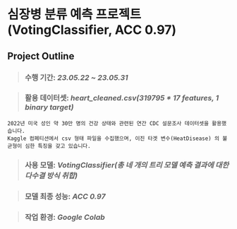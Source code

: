 # 심장병 분류 예측 프로젝트(VotingClassifier, ACC 0.97)

## Project Outline


> ### 수행 기간: *23.05.22 ~ 23.05.31*

> ### 활용 데이터셋: *heart_cleaned.csv(319795 * 17 features, 1 binary target)*
    2022년 미국 성인 약 30만 명의 건강 상태와 관련된 연간 CDC 설문조사 데이터셋을 활용했습니다.
    Kaggle 컴페티션에서 csv 형태 파일을 수집했으며, 이진 타겟 변수(HeatDisease) 의 불균형이 심한 특징을 갖고 있습니다.

> ### 사용 모델: *VotingClassifier(총 네 개의 트리 모델 예측 결과에 대한 다수결 방식 취합)*

> ### 모델 최종 성능: *ACC 0.97*

> ### 작업 환경: *Google Colab*
